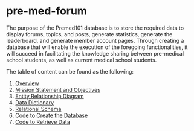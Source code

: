 # pre-med-forum
The purpose of the Premed101 database is to store the required data to display forums, topics, and posts, generate statistics, generate the leaderboard, and generate member account pages. Through creating a database that will enable the execution of the foregoing functionalities, it will succeed in facilitating the knowledge sharing between pre-medical school students, as well as current medical school students.

The table of content can be found as the following:
1. [Overview](https://github.com/tzyiyuet/pre-med_forum/blob/master/Overview.md)
2. [Mission Statement and Objectives](https://github.com/tzyiyuet/pre-med_forum/blob/master/Mission%20Statement%20and%20Objectives.md)
3. [Entity Relationship Diagram](https://github.com/tzyiyuet/pre-med_forum/blob/master/ERD.JPG)
4. [Data Dictionary](https://github.com/tzyiyuet/pre-med_forum/blob/master/Data%20Dictionary.md)
5. [Relational Schema](https://github.com/tzyiyuet/pre-med_forum/blob/master/Relational%20Schema.md)
6. [Code to Create the Database](https://github.com/tzyiyuet/pre-med_forum/blob/master/create.sql)
7. [Code to Retrieve Data](https://github.com/tzyiyuet/pre-med_forum/blob/master/queries.sql)

